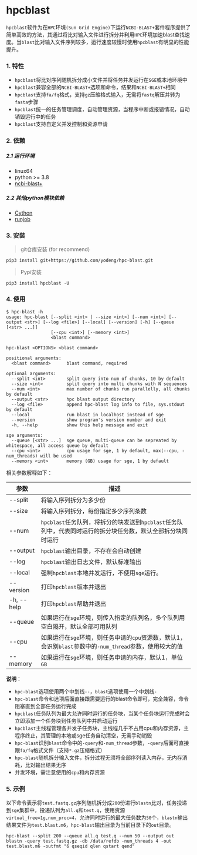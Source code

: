 # hpcblast

`hpcblast`软件为在`HPC`环境`(Sun Grid Engine)`下运行`NCBI-BLAST+`套件程序提供了简单高效的方法，其通过将比对输入文件进行拆分并利用`HPC`环境加速blast查找速度。当`blast`比对输入文件序列较多，运行速度较慢时使用`hpcblast`有明显的性能提升。

### 1. 特性

+ `hpcblast`将比对序列随机拆分成小文件并将任务并发运行在`SGE`或本地环境中
+ `hpcblast`兼容全部的`NCBI-BLAST+`选项和命令，结果和`NCBI-BLAST+`相同
+ `hpcblast`支持`fa/fq`格式，支持`gz`压缩格式输入，无需将`fastq`解压并转为`fasta`步骤
+ `hpcblast`统一的任务管理调度，自动管理资源，当程序中断或报错情况，自动销毁运行中的任务
+ `hpcblast`支持自定义并发控制和资源申请

### 2. 依赖

##### 2.1 运行环境

+ linux64
+ python >= 3.8
+ [ncbi-blast+](https://anaconda.org/bioconda/blast)

##### 2.2 其他python模块依赖

+ [Cython](https://github.com/cython/cython)
+ [runjob](https://github.com/yodeng/runjob)

### 3. 安装

> git仓库安装 (for recommend)

```
pip3 install git+https://github.com/yodeng/hpc-blast.git
```

> Pypi安装

```
pip3 install hpcblast -U
```

### 4. 使用

```
$ hpc-blast -h 
usage: hpc-blast [--split <int> | --size <int>] [--num <int>] [--output <str>] [--log <file>] [--local] [--version] [-h] [--queue [<str> ...]]
                 [--cpu <int>] [--memory <int>]
                 <blast command>

hpc-blast <OPTIONS> <blast command>

positional arguments:
  <blast command>      blast command, required

optional arguments:
  --split <int>        split query into num of chunks, 10 by default
  --size <int>         split query into multi chunks with N sequences
  --num <int>          max number of chunks run parallelly, all chunks by default
  --output <str>       hpc blast output directory
  --log <file>         append hpc-blast log info to file, sys.stdout by default
  --local              run blast in localhost instead of sge
  --version            show program's version number and exit
  -h, --help           show this help message and exit

sge arguments:
  --queue [<str> ...]  sge queue, multi-queue can be sepreated by whitespace, all access queue by default
  --cpu <int>          cpu usage for sge, 1 by default, max(--cpu, -num_threads) will be used
  --memory <int>       memory (GB) usage for sge, 1 by default
```

相关参数解释如下：

| 参数       | 描述                                                         |
| ---------- | ------------------------------------------------------------ |
| --split    | 将输入序列拆分为多少份                                       |
| --size     | 将输入序列拆分，每份指定多少序列条数                         |
| --num      | `hpcblast`任务队列，将拆分的块发送到`hpcblast`任务队列中，代表同时运行的拆分块任务数，默认全部拆分块同时运行 |
| --output   | `hpcblast`输出目录，不存在会自动创建                         |
| --log      | `hpcblast`输出日志文件，默认标准输出                         |
| --local    | 强制`hpcblast`本地并发运行，不使用`sge`运行。                |
| --version  | 打印`hpcblast`版本并退出                                     |
| -h, --help | 打印`hpcblast`帮助并退出                                     |
| --queue    | 如果运行在`sge`环境，则传入指定的队列名，多个队列用空白隔开，默认全部可用队列 |
| --cpu      | 如果运行在`sge`环境，则任务申请的`cpu`资源数，默认1，会识别`blast`参数中的`-num_thread`参数，使用较大的值 |
| --memory   | 如果运行在`sge`环境，则任务申请的内存，默认1，单位`GB`       |

**说明**：

+ `hpc-blast`选项使用两个中划线`--`，`blast`选项使用一个中划线`-`
+ `hpc-blast`命令和选项后面直接跟需要运行的blast命令即可，完全兼容，命令阻塞直到全部任务运行完成
+ `hpcblast`任务队列为最大允许同时运行的任务块，当某个任务块运行完成时会立即添加一个任务块到任务队列中并启动运行
+ `hpcblast`主线程管理各并发子任务块，主线程几乎不占用cpu和内存资源，主程序终止，其管理的本地或sge任务自动清空，无需手动销毁
+ `hpc-blast`识别`blast`命令中的`-query`和`-num_thread`参数，`-query`后面可直接跟`fa/fq`格式文件（支持`*.gz`压缩格式）
+ `hpc-blast`随机拆分输入文件，拆分过程无须将全部序列读入内存，无内存消耗，比对输出结果无序
+ 并发环境，需注意使用的`cpu`和内存资源

### 5. 示例

以下命令表示将`test.fastq.gz`序列随机拆分成`200`份进行`blastn`比对，任务投递到`sge`集群中，投递队列为`all.q`和`test.q`，使用资源`virtual_free=1g,num_proc=4`，允许同时运行的最大任务数为`50`个，`blastn`输出结果文件为`test.blast.m6`，`hpc-blast`输出目录为当前目录下的`out`目录。

```
hpc-blast --split 200 --queue all.q test.q --num 50 --output out blastn -query test.fastq.gz -db /data/refdb -num_threads 4 -out test.blast.m6 -outfmt "6 qseqid qlen qstart qend"
```

